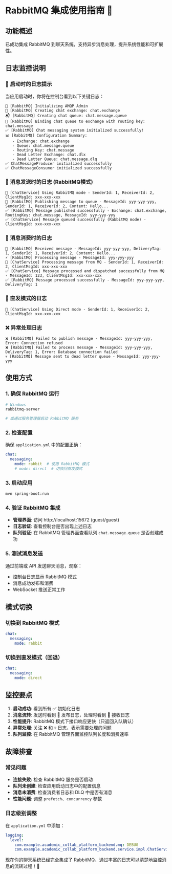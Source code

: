 # RabbitMQ 集成使用指南 🐰

## 功能概述
已成功集成 RabbitMQ 到聊天系统，支持异步消息处理，提升系统性能和可扩展性。

## 日志监控说明

### 🚀 启动时的日志提示
当应用启动时，你将在控制台看到以下关键日志：

```
🔧 [RabbitMQ] Initializing AMQP Admin
🔗 [RabbitMQ] Creating chat exchange: chat.exchange  
📬 [RabbitMQ] Creating chat queue: chat.message.queue
🔗 [RabbitMQ] Binding chat queue to exchange with routing key: chat.message
✅ [RabbitMQ] Chat messaging system initialized successfully!
📊 [RabbitMQ] Configuration Summary:
   - Exchange: chat.exchange
   - Queue: chat.message.queue  
   - Routing Key: chat.message
   - Dead Letter Exchange: chat.dlx
   - Dead Letter Queue: chat.message.dlq
✅ ChatMessageProducer initialized successfully
✅ ChatMessageConsumer initialized successfully
```

### 📨 消息发送时的日志 (RabbitMQ模式)
```
🐰 [ChatService] Using RabbitMQ mode - SenderId: 1, ReceiverId: 2, ClientMsgId: xxx-xxx-xxx
🚀 [RabbitMQ] Publishing message to queue - MessageId: yyy-yyy-yyy, SenderId: 1, ReceiverId: 2, Content: Hello...
✅ [RabbitMQ] Message published successfully - Exchange: chat.exchange, RoutingKey: chat.message, MessageId: yyy-yyy-yyy
✅ [ChatService] Message queued successfully (RabbitMQ mode) - ClientMsgId: xxx-xxx-xxx
```

### 📮 消息消费时的日志
```
📨 [RabbitMQ] Received message - MessageId: yyy-yyy-yyy, DeliveryTag: 1, SenderId: 1, ReceiverId: 2, Content: Hello...
⚡ [RabbitMQ] Processing message - MessageId: yyy-yyy-yyy
📮 [ChatService] Processing message from MQ - SenderId: 1, ReceiverId: 2, ClientMsgId: xxx-xxx-xxx
✅ [ChatService] Message processed and dispatched successfully from MQ - MessageId: 123, ClientMsgId: xxx-xxx-xxx
✅ [RabbitMQ] Message processed successfully - MessageId: yyy-yyy-yyy, DeliveryTag: 1
```

### 🔄 直发模式的日志
```
🔄 [ChatService] Using Direct mode - SenderId: 1, ReceiverId: 2, ClientMsgId: xxx-xxx-xxx
```

### ❌ 异常处理日志
```
❌ [RabbitMQ] Failed to publish message - MessageId: yyy-yyy-yyy, Error: Connection refused
❌ [RabbitMQ] Failed to process message - MessageId: yyy-yyy-yyy, DeliveryTag: 1, Error: Database connection failed
💀 [RabbitMQ] Message sent to dead letter queue - MessageId: yyy-yyy-yyy
```

## 使用方式

### 1. 确保 RabbitMQ 运行
```bash
# Windows
rabbitmq-server

# 或通过服务管理器启动 RabbitMQ 服务
```

### 2. 检查配置
确保 `application.yml` 中的配置正确：
```yaml
chat:
  messaging:
    mode: rabbit  # 使用 RabbitMQ 模式
    # mode: direct  # 切换回直发模式
```

### 3. 启动应用
```bash
mvn spring-boot:run
```

### 4. 验证 RabbitMQ 集成
- **管理界面**: 访问 http://localhost:15672 (guest/guest)
- **日志验证**: 查看控制台是否出现上述日志
- **队列验证**: 在 RabbitMQ 管理界面查看队列 `chat.message.queue` 是否创建成功

### 5. 测试消息发送
通过前端或 API 发送聊天消息，观察：
- 控制台日志显示 RabbitMQ 模式
- 消息成功发布和消费
- WebSocket 推送正常工作

## 模式切换

### 切换到 RabbitMQ 模式
```yaml
chat:
  messaging:
    mode: rabbit
```

### 切换到直发模式（回退）
```yaml
chat:
  messaging:
    mode: direct
```

## 监控要点

1. **启动成功**: 看到所有 ✅ 初始化日志
2. **消息流转**: 发送时看到 🚀 发布日志，处理时看到 📨 接收日志
3. **性能提升**: RabbitMQ 模式下接口响应更快（只返回入队确认）
4. **异常处理**: 关注 ❌ 和 💀 日志，表示需要处理的问题
5. **队列监控**: 在 RabbitMQ 管理界面监控队列长度和消费速率

## 故障排查

### 常见问题
- **连接失败**: 检查 RabbitMQ 服务是否启动
- **队列未创建**: 检查应用启动日志中的配置信息
- **消息未消费**: 检查消费者日志和 DLQ 中是否有消息
- **性能问题**: 调整 `prefetch`、`concurrency` 参数

### 日志级别调整
在 `application.yml` 中添加：
```yaml
logging:
  level:
    com.example.academic_collab_platform_backend.mq: DEBUG
    com.example.academic_collab_platform_backend.service.impl.ChatServiceImpl: DEBUG
```

现在你的聊天系统已经完全集成了 RabbitMQ，通过丰富的日志可以清楚地监控消息的流转过程！🎉
